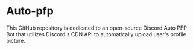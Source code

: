 # Auto-pfp
This GitHub repository is dedicated to an open-source Discord Auto PFP Bot that utilizes Discord's CDN API to automatically upload user's profile picture.
